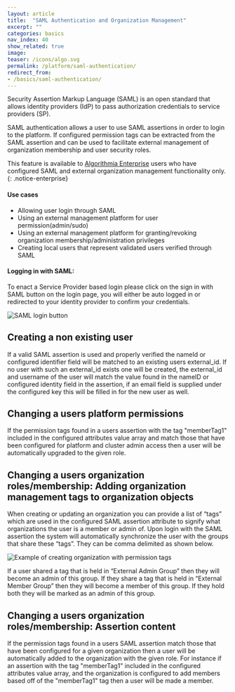 ```yaml
---
layout: article
title:  "SAML Authentication and Organization Management"
excerpt: ""
categories: basics
nav_index: 40
show_related: true
image:
teaser: /icons/algo.svg
permalink: /platform/saml-authentication/
redirect_from:
- /basics/saml-authentication/
---
```


Security Assertion Markup Language (SAML) is an open standard that allows identity providers (IdP) to pass authorization credentials to service providers (SP).

SAML authentication allows a user to use SAML assertions in order to login to the platform. If configured permission tags can be extracted from the SAML assertion and can be used to facilitate external management of organization membership and user security roles. 

This feature is available to [Algorithmia Enterprise](/enterprise) users who have configured SAML and external organization management functionality only.
{: .notice-enterprise}

#### Use cases
- Allowing user login through SAML
- Using an external management platform for user permission(admin/sudo)
- Using an external management platform for granting/revoking organization membership/administration privileges
- Creating local users that represent validated users verified through SAML

#### Logging in with SAML:


To enact a Service Provider based login please click on the sign in with SAML button on the login page, you will either be auto logged in or redirected to your identity provider to confirm your credentials.


![SAML login button](/developers/images/post_images/saml/saml-login-button.png)


## Creating a non existing user

If a valid SAML assertion is used and properly verified the nameId or configured identifier field will be matched to an existing users external_id. If no user with such an external_id exists one will be created, 
the external_id and username of the user will match the value found in the nameID or configured identity field in the assertion, if an email field is supplied under the configured key this will be filled in for the new user as well.


## Changing a users platform permissions

If the permission tags found in a users assertion with the tag "memberTag1" included in the configured attributes value array and match those that have been configured for platform and cluster admin access then a user will be automatically upgraded to the given role.


## Changing a users organization roles/membership: Adding organization management tags to organization objects

When creating or updating an organization you can provide a list of “tags” which are used in the configured SAML assertion attribute to signify what organizations the user is a member or admin of. Upon login with the SAML assertion the system will automatically synchronize the user with the groups that share these “tags”. They can be comma delimited as shown below.

![Example of creating organization with permission tags](/developers/images/post_images/jwt-sync/create_org_perm_tags.png)

If a user shared a tag that is held in “External Admin Group” then they will become an admin of this group. If they share a tag that is held in “External Member Group” then they will become a member of this group. If they hold both they will be marked as an admin of this group.

## Changing a users organization roles/membership: Assertion content

If the permission tags found in a users SAML assertion match those that have been configured for a given organization then a user will be automatically added to the organization with the given role.
For instance if an assertion with the tag "memberTag1" included in the configured attributes value array, and the organization is configured to add members based off of the "memberTag1" tag then a user will be made a member.



